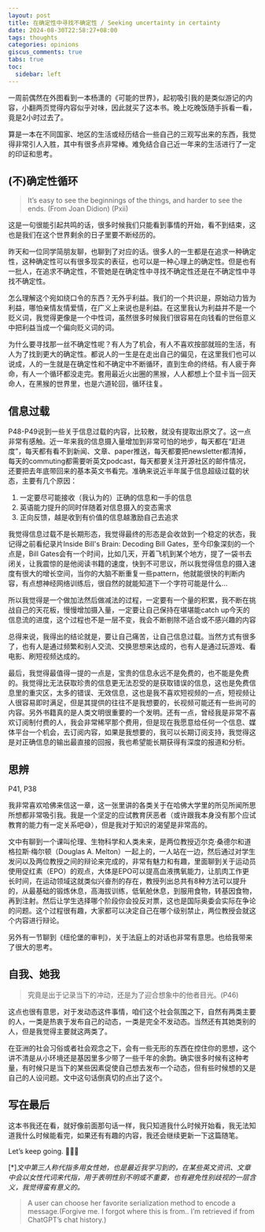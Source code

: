 ```yaml
---
layout: post
title: 在确定性中寻找不确定性 / Seeking uncertainty in certainty
date: 2024-08-30T22:58:27+08:00
tags: thoughts
categories: opinions
giscus_comments: true
tabs: true
toc:
  sidebar: left
---
```


一周前偶然在外图看到一本杨潇的《可能的世界》，起初吸引我的是类似游记的内容，小翻两页觉得内容似乎对味，因此就买了这本书。晚上吃晚饭随手拆看一看，竟是2小时过去了。

算是一本在不同国家、地区的生活或经历结合一些自己的三观写出来的东西，我觉得非常引人入胜，其中有很多点非常棒。难免结合自己近一年来的生活进行了一定的印证和思考。

## (不)确定性循环

> It’s easy to see the beginnings of the things, and harder to see the ends. (From Joan Didion) (Pxii)

这是一句很能引起共鸣的话，很多时候我们只能看到事情的开始，看不到结束，这也是我们在这个世界剩余的日子里要不断经历的。

昨天和一位同学简朋友聊，也聊到了对应的话。很多人的一生都是在追求一种确定性，这种确定性可以有很多现实的表征，也可以是一种心理上的确定性。但是也有一批人，在追求不确定性，不管她是在确定性中寻找不确定性还是在不确定性中寻找不确定性。

怎么理解这个宛如绕口令的东西？无外乎利益。我们的一个共识是，原始动力皆为利益，哪怕亲情友情爱情，在广义上来说也是利益。在这里我认为利益并不是一个贬义词，我觉得更像是一个中性词，虽然很多时候我们很容易在向钱看的世俗意义中把利益当成一个偏向贬义词的词。

为什么要寻找那一丝不确定性呢？有人为了机会，有人不喜欢按部就班的生活，有人为了找到更大的确定性。都说人的一生是在走出自己的偏见，在这里我们也可以说成，人的一生就是在确定性和不确定中不断循环，直到生命的终结。有人疲于奔命，有人一个循环都没走完。套用最近火出圈的黑猴，人人都想上个显卡当一回天命人，在黑猴的世界里，也是六道轮回，循环往复。

## 信息过载

P48-P49说到一些关于信息过载的内容，比较散，就没有提取出原文了。这一点非常有感触。近一年来我的信息摄入量增加到非常可怕的地步，每天都在“赶进度”，每天都有看不到新闻、文章、paper推送，每天都要把newsletter都清掉，每天的commuting都需要听英文podcast，每天都要关注开源社区的邮件情况，还要把去年底带回来的基本英文书看完。准确来说近半年属于信息超级过载的状态，主要有几个原因：

1. 一定要尽可能接收（我认为的）正确的信息和一手的信息
2. 英语能力提升的同时伴随着对信息摄入的变态需求
3. 正向反馈，越是收到有价值的信息越激励自己去追求

我觉得信息过载不是长期形态，我觉得最终的形态是会收敛到一个稳定的状态，我记得之前看纪录片Inside Bill's Brain: Decoding Bill Gates，至今印象深刻的一个点是，Bill Gates会有一个时间，比如几天，开着飞机到某个地方，提了一袋书去闭关，让我震惊的是他阅读书籍的速度，快到不可思议，所以我觉得信息的摄入速度有很大的增长空间，当你的大脑不断重复一些pattern，他就能很快的判断内容，有点想神经网络训练后，很自然的就能知道下一个字符可能是什么…

所以我觉得是一个做加法然后做减法的过程，一定要有一个量的积累，我不断在挑战自己的天花板，慢慢增加摄入量，一定要让自己保持在堪堪能catch up今天的信息流的进度，这个过程也不是一层不变，我会不断剔除不适合或不感兴趣的内容

总得来说，我得出的结论就是，要让自己痛苦，让自己信息过载。当然方式有很多了，也有人是通过频繁和别人交流、交换思想来达成的，也有人是通过玩游戏、看电影、刷短视频达成的。

最后，我觉得最值得一提的一点是，宝贵的信息永远不是免费的，也不能是免费的。我觉得比无法获取珍贵的信息更无法忍受的是获取错误的信息，这也是免费信息里的重灾区，太多的错误、无效信息，这也是我不喜欢短视频的一点，短视频让人很容易即时满足，但是其提供的往往不是我想要的，长视频可能还有一些尚可的内容。另外书籍真的是人类文明很重要的一个发明。还有一点，曾经我是非常不喜欢订阅制付费的人，我会非常稀罕那个费用，但是现在我愿意给任何一个信息、媒体平台一个机会，去订阅内容，如果是我想要的，我可以长期订阅支持，我觉得这是对正确信息的输出最直接的回报，我也希望能长期获得有深度的报道和分析。

## 思辨

P41, P38

我非常喜欢哈佛来信这一章，这一张里讲的各类关于在哈佛大学里的所见所闻所思所想都非常吸引我。我是一个坚定的应试教育厌恶者（或许跟我本身没有那个应试教育的能力有一定关系吧😅），但是我对于知识的渴望是非常高的。

文中有聊到一个课叫伦理、生物科学和人类未来，是两位教授迈尔克·桑德尔和道格拉斯·梅尔顿（Douglas A. Melton）一起上的，一人站在一边，然后通过对学生发问以及两位教授之间的辩论来完成的，非常有魅力和有趣，里面聊到关于运动员使用促红素（EPO）的观点，大体是EPO可以提高血液携氧能力，让肌肉工作更长时间，在运动领域这就类似兴奋剂的存在，教授列出总共有8种方法可以提升的，从最基础的锻炼休息，高海拔训练，低氧舱休息，到服用食物，转基因食物，再到注射。然后让学生选择哪个阶段你会投反对票，这也是国际奥委会实际在争论的问题。这个过程很有趣，大家都可以决定自己在哪个级别禁止，两位教授会就这个内容进行辩论。

另外有一节聊到《纽伦堡的审判》，关于法庭上的对话也非常有意思。也给我带来了很大的思考。

## 自我、她我

> 究竟是出于记录当下的冲动，还是为了迎合想象中的他者目光。(P46)

这点也很有意思，对于发动态这件事情，咱们这个社会氛围之下，自然有两类主要的人，一类是热衷于发布自己的动态，一类是完全不发动态。当然还有其她类别的人，但是我觉得主要就这两类了。

在亚洲的社会习俗或者社会观念之下，会有一些无形的东西在控住你的思想，这个讲不清是从小环境还是基因里多少带了一些千年的余韵。确实很多时候有这种考量，有时候只是当下的某些因素促使自己想去发布一个动态，但有些时候想的又是自己的人设问题。文中这句话倒真切的点出了这个。

## 写在最后

这本书我还在看，就好像前面那句话一样，我只知道我什么时候开始看，我无法知道我什么时候能看完，如果还有有趣的内容，我还会继续更新一下这篇随笔。

Let’s keep going. 🧗🏼‍♂️

[\*]_文中第三人称代指多用女性她，也是最近我学习到的，在某些英文资讯、文章中会以女性代词来代指，用于表明性别不明或不重要，也有避免性别歧视的一层含义，我觉得蛮有意义的。_

> A user can choose her favorite serialization method to encode a message.(Forgive me. I forgot where this is from.. I’m retrieved if from ChatGPT’s chat history.)
